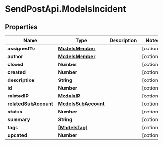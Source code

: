 # SendPostApi.ModelsIncident

## Properties

Name | Type | Description | Notes
------------ | ------------- | ------------- | -------------
**assignedTo** | [**ModelsMember**](ModelsMember.md) |  | [optional] 
**author** | [**ModelsMember**](ModelsMember.md) |  | [optional] 
**closed** | **Number** |  | [optional] 
**created** | **Number** |  | [optional] 
**description** | **String** |  | [optional] 
**id** | **Number** |  | [optional] 
**relatedIP** | [**ModelsIP**](ModelsIP.md) |  | [optional] 
**relatedSubAccount** | [**ModelsSubAccount**](ModelsSubAccount.md) |  | [optional] 
**status** | **Number** |  | [optional] 
**summary** | **String** |  | [optional] 
**tags** | [**[ModelsTag]**](ModelsTag.md) |  | [optional] 
**updated** | **Number** |  | [optional] 


